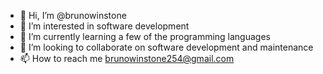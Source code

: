 - 👋 Hi, I’m @brunowinstone
- 👀 I’m interested in software development
- 🌱 I’m currently learning a few of the programming languages
- 💞️ I’m looking to collaborate on software development and maintenance
- 📫 How to reach me brunowinstone254@gmail.com

<!---
brunowinstone/brunowinstone is a ✨ special ✨ repository because its `README.md` (this file) appears on your GitHub profile.
You can click the Preview link to take a look at your changes.
--->
